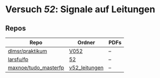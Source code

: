 # Versuch *52*: Signale auf Leitungen

## Repos

|                        Repo                        |                                      Ordner                                      |PDFs|
|----------------------------------------------------|----------------------------------------------------------------------------------|----|
|[dlmsr/praktikum](../repo/dlmsr/praktikum)          |[V052](https://github.com/dlmsr/praktikum/tree/master/V052)                       |–   |
|[larsfu/fp](../repo/larsfu/fp)                      |[52](https://github.com/larsfu/fp/tree/master/52)                                 |–   |
|[maxnoe/tudo_masterfp](../repo/maxnoe/tudo_masterfp)|[v52_leitungen](https://github.com/maxnoe/tudo_masterfp/tree/master/v52_leitungen)|–   |
